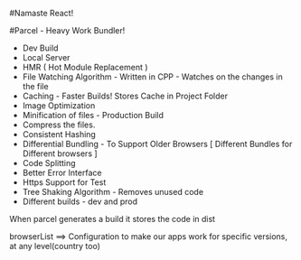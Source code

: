 #Namaste React!




#Parcel - Heavy Work Bundler!
- Dev Build
- Local Server
- HMR ( Hot Module Replacement ) 
- File Watching Algorithm - Written in CPP - Watches on the changes in the file
- Caching - Faster Builds! Stores Cache in Project Folder
- Image Optimization
- Minification of files - Production Build
- Compress the files.
- Consistent Hashing
- Differential Bundling - To Support Older Browsers [ Different Bundles for Different browsers ]
- Code Splitting
- Better Error Interface
- Https Support for Test
- Tree Shaking Algorithm - Removes unused code
- Different builds - dev and prod


When parcel generates a build it stores the code in dist



browserList ==> Configuration to make our apps work for specific versions, at any level(country too)